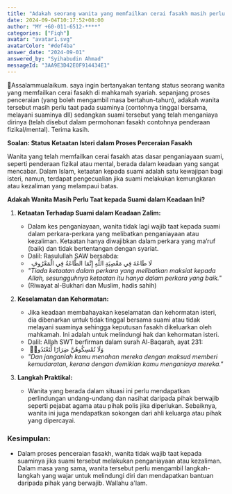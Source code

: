 ```yaml
---
title: "Adakah seorang wanita yang memfailkan cerai fasakh masih perlu taat pada suaminya sepanjang proses penceraian, sedangkan suami menganiayanya?"
date: 2024-09-04T10:17:52+08:00
author: "MY +60-011-6512-****"
categories: ["Fiqh"]
avatar: "avatar1.svg"
avatarColor: "#def4ba"
answer_date: "2024-09-01"
answered_by: "Syihabudin Ahmad"
messageId: "3AA9E3D42E0F914434E1"
---
```


🔴Assalammualaikum. saya ingin bertanyakan tentang status seorang wanita yang memfailkan cerai fasakh di mahkamah syariah. sepanjang proses penceraian (yang boleh mengambil masa bertahun-tahun), adakah wanita tersebut masih perlu taat pada suaminya (contohnya tinggal bersama, melayani suaminya dll) sedangkan suami tersebut yang telah menganiaya dirinya (telah disebut dalam permohonan fasakh contohnya penderaan fizikal/mental). 
Terima kasih.

<!--more-->

**Soalan: Status Ketaatan Isteri dalam Proses Perceraian Fasakh**

Wanita yang telah memfailkan cerai fasakh atas dasar penganiayaan suami, seperti penderaan fizikal atau mental, berada dalam keadaan yang sangat mencabar. Dalam Islam, ketaatan kepada suami adalah satu kewajipan bagi isteri, namun, terdapat pengecualian jika suami melakukan kemungkaran atau kezaliman yang melampaui batas.

**Adakah Wanita Masih Perlu Taat kepada Suami dalam Keadaan Ini?**

1. **Ketaatan Terhadap Suami dalam Keadaan Zalim:**
   - Dalam kes penganiayaan, wanita tidak lagi wajib taat kepada suami dalam perkara-perkara yang melibatkan penganiayaan atau kezaliman. Ketaatan hanya diwajibkan dalam perkara yang ma’ruf (baik) dan tidak bertentangan dengan syariat.
   - Dalil: Rasulullah SAW bersabda:
   -   لَا طَاعَةَ فِي مَعْصِيَةِ اللَّهِ إِنَّمَا الطَّاعَةُ فِي الْمَعْرُوفِ 
   - _"Tiada ketaatan dalam perkara yang melibatkan maksiat kepada Allah, sesungguhnya ketaatan itu hanya dalam perkara yang baik."_
   - (Riwayat al-Bukhari dan Muslim, hadis sahih)

2. **Keselamatan dan Kehormatan:**
   - Jika keadaan membahayakan keselamatan dan kehormatan isteri, dia dibenarkan untuk tidak tinggal bersama suami atau tidak melayani suaminya sehingga keputusan fasakh dikeluarkan oleh mahkamah. Ini adalah untuk melindungi hak dan kehormatan isteri.
   - Dalil: Allah SWT berfirman dalam surah Al-Baqarah, ayat 231:
   -  وَلَا تُمْسِكُوهُنَّ ضِرَارًا لِّتَعْتَدُوا۟ 
   - _"Dan janganlah kamu menahan mereka dengan maksud memberi kemudaratan, kerana dengan demikian kamu menganiaya mereka."_

3. **Langkah Praktikal:**
   - Wanita yang berada dalam situasi ini perlu mendapatkan perlindungan undang-undang dan nasihat daripada pihak berwajib seperti pejabat agama atau pihak polis jika diperlukan. Sebaiknya, wanita ini juga mendapatkan sokongan dari ahli keluarga atau pihak yang dipercayai.

### **Kesimpulan:**
- Dalam proses penceraian fasakh, wanita tidak wajib taat kepada suaminya jika suami tersebut melakukan penganiayaan atau kezaliman. Dalam masa yang sama, wanita tersebut perlu mengambil langkah-langkah yang wajar untuk melindungi diri dan mendapatkan bantuan daripada pihak yang berwajib. Wallahu a'lam.
